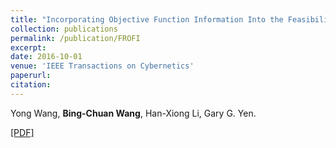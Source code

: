 ```yaml
---
title: "Incorporating Objective Function Information Into the Feasibility Rule for Constrained Evolutionary Optimization"
collection: publications
permalink: /publication/FROFI
excerpt: 
date: 2016-10-01
venue: 'IEEE Transactions on Cybernetics'
paperurl: 
citation: 
---
```

Yong Wang, __Bing-Chuan Wang__, Han-Xiong Li, Gary G. Yen.

[\[PDF\]](http://bingchuanwang.github.io/files/paper2.pdf)
